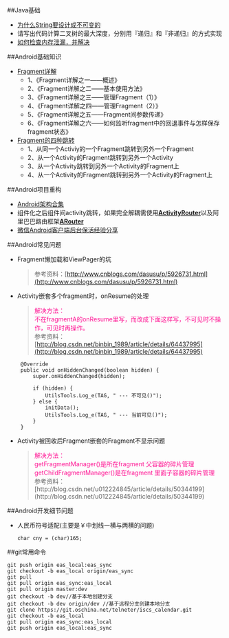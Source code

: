 ##Java基础
*	[为什么String要设计成不可变的](http://blog.csdn.net/renfufei/article/details/16808775)
*	请写出代码计算二叉树的最大深度，分别用『递归』和『非递归』的方式实现
*	[如何检查内存泄漏，并解决](http://www.jianshu.com/p/bf159a9c391a)



##Android基础知识
*	[Fragment详解](http://blog.csdn.net/harvic880925/article/details/44927375)
	+ 1、《Fragment详解之一——概述》
	+ 2、《Fragment详解之二——基本使用方法》
	+ 3、《Fragment详解之三——管理Fragment（1）》
	+ 4、《Fragment详解之四——管理Fragment（2）》
	+ 5、《Fragment详解之五——Fragment间参数传递》
	+ 6、《Fragment详解之六——如何监听fragment中的回退事件与怎样保存fragment状态》
*	[Fragment的四种跳转](http://www.jianshu.com/p/ab1cb7ddf91f)
	+ 1、从同一个Activiy的一个Fragment跳转到另外一个Fragment
	+ 2、从一个Activity的Fragment跳转到另外一个Activity
	+ 3、从一个Activity跳转到另外一个Activity的Fragment上
	+ 4、从一个Activity的Fragment跳转到另外一个Activity的Fragment上



##Android项目重构
*	[Android架构合集](https://github.com/wwttt2004/Android-Architecture)
*	组件化之后组件间activity跳转，如果完全解耦需使用[**ActivityRouter**](https://github.com/mzule/ActivityRouter)以及阿里巴巴路由框架[**ARouter**](https://github.com/alibaba/ARouter)
*	[微信Android客户端后台保活经验分享](https://mp.weixin.qq.com/s?__biz=MjM5MDE0Mjc4MA==&mid=403445713&idx=3&sn=3a554cd59ada688ad7e0a3bd67c84d0d&scene=0#rd)




##Android常见问题
*  Fragment懒加载和ViewPager的坑
	>参考资料：[http://www.cnblogs.com/dasusu/p/5926731.html](http://www.cnblogs.com/dasusu/p/5926731.html)
*  Activity嵌套多个fragment时，onResume的处理
	<font color=#FF1493>
	> 解决方法：</br>
	>不在fragmentA的onResume里写，而改成下面这样写，不可见时不操作，可见时再操作。</font></br>
	>参考资料：[http://blog.csdn.net/binbin_1989/article/details/64437995](http://blog.csdn.net/binbin_1989/article/details/64437995)

	    @Override  
	    public void onHiddenChanged(boolean hidden) {  
	        super.onHiddenChanged(hidden);  

	        if (hidden) {  
	            UtilsTools.Log_e(TAG, " --- 不可见()");  
	        } else {  
	            initData();  
	            UtilsTools.Log_e(TAG, " --- 当前可见()");  
	        }  
	    }

*	Activity被回收后Fragment嵌套的Fragment不显示问题
	><font color=#FF1493>
	>解决方法：</br>
	>getFragmentManager()是所在fragment 父容器的碎片管理</br>
	>getChildFragmentManager()是在fragment 里面子容器的碎片管理</font></br>
	>参考资料：[http://blog.csdn.net/u012224845/article/details/50344199](http://blog.csdn.net/u012224845/article/details/50344199)




##Android开发细节问题
*	人民币符号适配(主要是￥中划线一横与两横的问题)

		char cny = (char)165;

##git常用命令

	git push origin eas_local:eas_sync
	git checkout -b eas_local origin/eas_sync
	git pull
	git pull origin eas_sync:eas_local
    git pull origin master:dev
	git checkout -b dev//基于本地创建分支
	git checkout -b dev origin/dev //基于远程分支创建本地分支
	git clone https://git.oschina.net/telneter/iscs_calendar.git
	git checkout -b eas_local
	git pull origin eas_sync:eas_local
	git push origin eas_local:eas_sync
